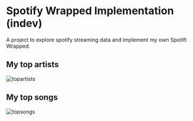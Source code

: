 # Spotify Wrapped Implementation (indev)



A project to explore spotify streaming data and implement my own Spotift Wrapped.

## My top artists 
![topartists](https://github.com/iansnyder333/Spotify_Wrapped/assets/58576523/95cba528-c7cc-4ac5-8777-4ded31d38505)


## My top songs
![topsongs](https://github.com/iansnyder333/Spotify_Wrapped/assets/58576523/f168b4a5-f74d-4071-81b5-78c6994187b6)
